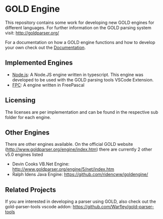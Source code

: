 # GOLD Engine

This repository contains some work for developing new GOLD engines for different languages.
For further information on the GOLD parsing system visit: http://goldparser.org/

For a documentation on how a GOLD engine functions and how to develop your own check out the [Documentation](./docs/index.md).

## Implemented Engines
* [Node.js](https://github.com/Warfley/NodeGoldEngine): A Node.JS engine written in typescript. This engine was developed to be used with the GOLD parsing tools VSCode Extension.
* [FPC](https://github.com/Warfley/FPCGoldEngine): A engine written in FreePascal

## Licensing
The licenses are per implementation and can be found in the respective sub folder for each engine.

## Other Engines
There are other engines available.
On the official GOLD website (http://www.goldparser.org/engine/index.htm) there are currently 2 other v5.0 engines listed
* Devin Cooks VB.Net Engine: http://www.goldparser.org/engine/5/net/index.htm
* Ralph Idens Java Engine: https://github.com/ridencww/goldengine/

## Related Projects
If you are interested in developing a parser using GOLD, also check out the gold-parser-tools vscode addon:
https://github.com/Warfley/gold-parser-tools
